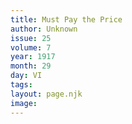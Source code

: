 ```yaml
---
title: Must Pay the Price
author: Unknown
issue: 25
volume: 7
year: 1917
month: 29
day: VI
tags:
layout: page.njk
image:
---
```


